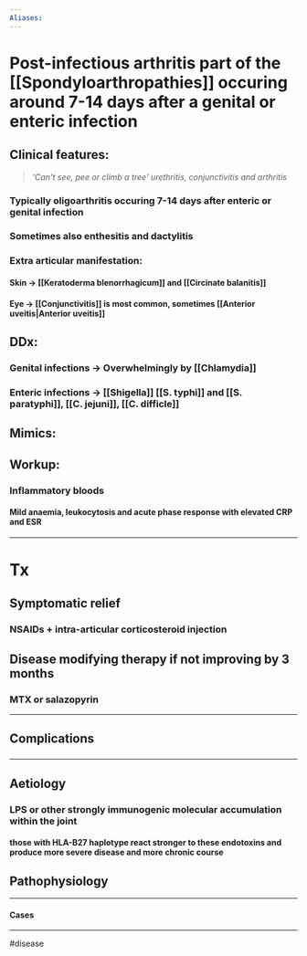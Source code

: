 ```yaml
---
Aliases:
---
```

# Post-infectious arthritis part of the [[Spondyloarthropathies]] occuring around 7-14 days after a genital or enteric infection 

## Clinical features: 
> *'Can't see, pee or climb a tree'*
> *urethritis, conjunctivitis and arthritis*
### Typically oligoarthritis occuring 7-14 days after enteric or genital infection
### Sometimes also enthesitis and dactylitis 
### Extra articular manifestation:
#### Skin -> [[Keratoderma blenorrhagicum]] and [[Circinate balanitis]]
#### Eye -> [[Conjunctivitis]] is most common, sometimes [[Anterior uveitis|Anterior uveitis]]
####
## DDx:
### Genital infections -> Overwhelmingly by [[Chlamydia]]
### Enteric infections -> [[Shigella]] [[S. typhi]] and [[S. paratyphi]], [[C. jejuni]], [[C. difficle]]
## Mimics:
### 
## Workup:
### Inflammatory bloods
#### Mild anaemia, leukocytosis and acute phase response with elevated CRP and ESR
---
# Tx
## Symptomatic relief
### NSAIDs + intra-articular corticosteroid injection 
## Disease modifying therapy if not improving by 3 months
### MTX or salazopyrin 
---
## Complications
###

---
## Aetiology
### LPS or other strongly immunogenic molecular accumulation within the joint
#### those with HLA-B27 haplotype react stronger to these endotoxins and produce more severe disease and more chronic course
## Pathophysiology

---
#### Cases


---
#disease 